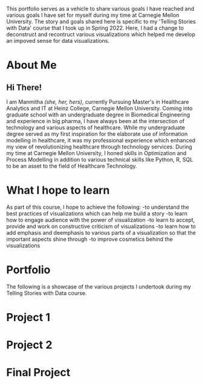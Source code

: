 This portfolio serves as a vehicle to share various goals I have reached and various goals I have set for myself during my time at Carnegie Mellon University. The story and goals shared here is specific to my 'Telling Stories with Data' course that I took up in Spring 2022. Here, I had a change to deconstruct and recontruct various visualizations which helped me develop an impoved sense for data visualizations. 
# About Me
## Hi There!
I am Manmitha *(she, her, hers)*, currently Pursuing Master's in Healthcare Analytics and IT at Heinz College, Carnegie Mellon University. Coming into graduate school with an undergraduate degree in Biomedical Engineering and experience in big pharma, I have always been at the intersection of technology and various aspects of healthcare. While my undergraduate degree served as my first inspiration for the elaborate use of information modelling in healthcare, it was my professional experience which enhanced my view of revolutionizing healthcare through technology services. During my time at Carnegie Mellon University, I honed skills in Optimization and Process Modelling in addition to various technical skills like Python, R, SQL to be an asset to the field of Healthcare Technology.
# What I hope to learn
As part of this course, I hope to achieve the following:
-to understand the best practices of visualizations which can help me build a story
-to learn how to engage audience with the power of visualization
-to learn to accept, provide and work on constructive criticism of visualizations
-to learn how to add emphasis and deemphasis to various parts of a visualization so that the important aspects shine through
-to improve cosmetics behind the visualizations
# Portfolio
The following is a showcase of the various projects I undertook during my Telling Stories with Data course.
# Project 1
# Project 2
# Final Project

